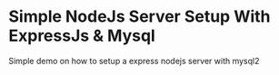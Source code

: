 # Simple NodeJs Server Setup With ExpressJs & Mysql

Simple demo on how to setup a express nodejs server with mysql2



